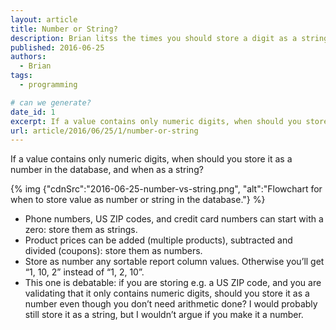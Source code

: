 ```yaml
---
layout: article
title: Number or String?
description: Brian litss the times you should store a digit as a string
published: 2016-06-25
authors:
  - Brian
tags: 
  - programming

# can we generate?
date_id: 1
excerpt: If a value contains only numeric digits, when should you store it as a number in the database, and when as a string?
url: article/2016/06/25/1/number-or-string
---
```

If a value contains only numeric digits, when should you store it as a number in the database, and when as a string?

{% img {"cdnSrc":"2016-06-25-number-vs-string.png", "alt":"Flowchart for when to store value as number or string in the database."} %}

- Phone numbers, US ZIP codes, and credit card numbers can start with a zero: store them as strings.
- Product prices can be added (multiple products), subtracted and divided (coupons): store them as numbers.
- Store as number any sortable report column values. Otherwise you’ll get “1, 10, 2” instead of “1, 2, 10”.
- This one is debatable: if you are storing e.g. a US ZIP code, and you are validating that it only contains numeric digits, should you store it as a number even though you don’t need arithmetic done? I would probably still store it as a string, but I wouldn’t argue if you make it a number.